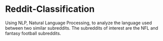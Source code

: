 # Reddit-Classification
Using NLP, Natural Language Processing, to analyze the language used between two similar subreddits. The subreddits of interest are the NFL and fantasy football subreddits. 
